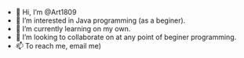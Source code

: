 - 👋 Hi, I’m @Art1809
- 👀 I’m interested in Java programming (as a beginer).
- 🌱 I’m currently learning on my own.
- 💞️ I’m looking to collaborate on at any point of beginer programming.
- 📫 To reach me, email me)

<!---
Art1809/Art1809 is a ✨ special ✨ repository because its `README.md` (this file) appears on your GitHub profile.
You can click the Preview link to take a look at your changes.
--->
